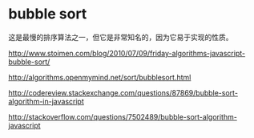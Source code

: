 # bubble sort  

这是最慢的排序算法之一，但它是非常知名的，因为它易于实现的性质。  

http://www.stoimen.com/blog/2010/07/09/friday-algorithms-javascript-bubble-sort/  


http://algorithms.openmymind.net/sort/bubblesort.html  

http://codereview.stackexchange.com/questions/87869/bubble-sort-algorithm-in-javascript  

http://stackoverflow.com/questions/7502489/bubble-sort-algorithm-javascript  